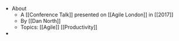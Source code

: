 - About
	- A [[Conference Talk]] presented on [[Agile London]] in [[2017]]
	- By [[Dan North]]
	- Topics: [[Agile]] [[Productivity]]
-